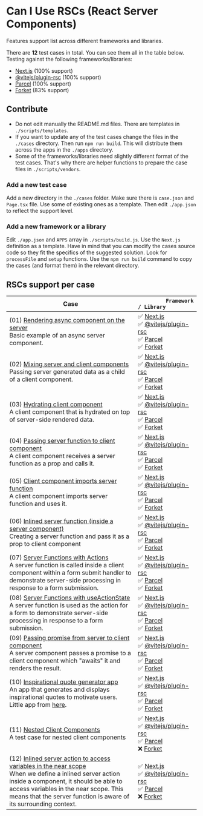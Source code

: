 # Can I Use RSCs (React Server Components)

Features support list across different frameworks and libraries.

There are **12** test cases in total. You can see them all in the table below. Testing against the following frameworks/libraries:

- [Next.js](https://nextjs.org/) (100% support)
- [@vitejs/plugin-rsc](https://github.com/vitejs/vite-plugin-react/blob/main/packages/plugin-rsc/README.md) (100% support)
- [Parcel](https://parceljs.org/recipes/rsc/) (100% support)
- [Forket](https://github.com/krasimir/forket) (83% support)

## Contribute

* Do not edit manually the README.md files. There are templates in `./scripts/templates`.
* If you want to update any of the test cases change the files in the `./cases` directory. Then run `npm run build`. This will distribute them across the apps in the `./apps` directory.
* Some of the frameworks/libraries need slightly different format of the test cases. That's why there are helper functions to prepare the case files in `./scripts/vendors`.

### Add a new test case

Add a new directory in the `./cases` folder. Make sure there is `case.json` and `Page.tsx` file. Use some of existing ones as a template. Then edit `./app.json` to reflect the support level.

### Add a new framework or a library

Edit `./app.json` and `APPS` array in `./scripts/build.js`. Use the `Next.js` definition as a template. Have in mind that you can modify the cases source code so they fit the specifics of the suggested solution. Look for `processFile` and `setup` functions. Use the `npm run build` command to copy the cases (and format them) in the relevant directory.

## RSCs support per case

| Case | `          Framework / Library          `|
| ---- | ---- |
| (01) [Rendering async component on the server](./cases/01)<br />Basic example of an async server component. | ✅ [Next.js](https://nextjs.org/)<br />✅ [@vitejs/plugin-rsc](https://github.com/vitejs/vite-plugin-react/blob/main/packages/plugin-rsc/README.md)<br />✅ [Parcel](https://parceljs.org/recipes/rsc/)<br />✅ [Forket](https://github.com/krasimir/forket) |
| (02) [Mixing server and client components](./cases/02)<br />Passing server generated data as a child of a client component. | ✅ [Next.js](https://nextjs.org/)<br />✅ [@vitejs/plugin-rsc](https://github.com/vitejs/vite-plugin-react/blob/main/packages/plugin-rsc/README.md)<br />✅ [Parcel](https://parceljs.org/recipes/rsc/)<br />✅ [Forket](https://github.com/krasimir/forket) |
| (03) [Hydrating client component](./cases/03)<br />A client component that is hydrated on top of server-side rendered data. | ✅ [Next.js](https://nextjs.org/)<br />✅ [@vitejs/plugin-rsc](https://github.com/vitejs/vite-plugin-react/blob/main/packages/plugin-rsc/README.md)<br />✅ [Parcel](https://parceljs.org/recipes/rsc/)<br />✅ [Forket](https://github.com/krasimir/forket) |
| (04) [Passing server function to client component](./cases/04)<br />A client component receives a server function as a prop and calls it. | ✅ [Next.js](https://nextjs.org/)<br />✅ [@vitejs/plugin-rsc](https://github.com/vitejs/vite-plugin-react/blob/main/packages/plugin-rsc/README.md)<br />✅ [Parcel](https://parceljs.org/recipes/rsc/)<br />✅ [Forket](https://github.com/krasimir/forket) |
| (05) [Client component imports server function](./cases/05)<br />A client component imports server function and uses it. | ✅ [Next.js](https://nextjs.org/)<br />✅ [@vitejs/plugin-rsc](https://github.com/vitejs/vite-plugin-react/blob/main/packages/plugin-rsc/README.md)<br />✅ [Parcel](https://parceljs.org/recipes/rsc/)<br />✅ [Forket](https://github.com/krasimir/forket) |
| (06) [Inlined server function (inside a server component)](./cases/06)<br />Creating a server function and pass it as a prop to client component | ✅ [Next.js](https://nextjs.org/)<br />✅ [@vitejs/plugin-rsc](https://github.com/vitejs/vite-plugin-react/blob/main/packages/plugin-rsc/README.md)<br />✅ [Parcel](https://parceljs.org/recipes/rsc/)<br />✅ [Forket](https://github.com/krasimir/forket) |
| (07) [Server Functions with Actions](./cases/07)<br />A server function is called inside a client component within a form submit handler to demonstrate server-side processing in response to a form submission. | ✅ [Next.js](https://nextjs.org/)<br />✅ [@vitejs/plugin-rsc](https://github.com/vitejs/vite-plugin-react/blob/main/packages/plugin-rsc/README.md)<br />✅ [Parcel](https://parceljs.org/recipes/rsc/)<br />✅ [Forket](https://github.com/krasimir/forket) |
| (08) [Server Functions with useActionState](./cases/08)<br />A server function is used as the action for a form to demonstrate server-side processing in response to a form submission. | ✅ [Next.js](https://nextjs.org/)<br />✅ [@vitejs/plugin-rsc](https://github.com/vitejs/vite-plugin-react/blob/main/packages/plugin-rsc/README.md)<br />✅ [Parcel](https://parceljs.org/recipes/rsc/)<br />✅ [Forket](https://github.com/krasimir/forket) |
| (09) [Passing promise from server to client component](./cases/09)<br />A server component passes a promise to a client component which "awaits" it and renders the result. | ✅ [Next.js](https://nextjs.org/)<br />✅ [@vitejs/plugin-rsc](https://github.com/vitejs/vite-plugin-react/blob/main/packages/plugin-rsc/README.md)<br />✅ [Parcel](https://parceljs.org/recipes/rsc/)<br />✅ [Forket](https://github.com/krasimir/forket) |
| (10) [Inspirational quote generator app](./cases/10)<br />An app that generates and displays inspirational quotes to motivate users. Little app from [here](https://react.dev/reference/rsc/use-client#how-use-client-marks-client-code).  | ✅ [Next.js](https://nextjs.org/)<br />✅ [@vitejs/plugin-rsc](https://github.com/vitejs/vite-plugin-react/blob/main/packages/plugin-rsc/README.md)<br />✅ [Parcel](https://parceljs.org/recipes/rsc/)<br />✅ [Forket](https://github.com/krasimir/forket) |
| (11) [Nested Client Components](./cases/11)<br />A test case for nested client components | ✅ [Next.js](https://nextjs.org/)<br />✅ [@vitejs/plugin-rsc](https://github.com/vitejs/vite-plugin-react/blob/main/packages/plugin-rsc/README.md)<br />✅ [Parcel](https://parceljs.org/recipes/rsc/)<br />❌ [Forket](https://github.com/krasimir/forket) |
| (12) [Inlined server action to access variables in the near scope](./cases/12)<br />When we define a inlined server action inside a component, it should be able to access variables in the near scope. This means that the server function is aware of its surrounding context. | ✅ [Next.js](https://nextjs.org/)<br />✅ [@vitejs/plugin-rsc](https://github.com/vitejs/vite-plugin-react/blob/main/packages/plugin-rsc/README.md)<br />✅ [Parcel](https://parceljs.org/recipes/rsc/)<br />❌ [Forket](https://github.com/krasimir/forket) |

